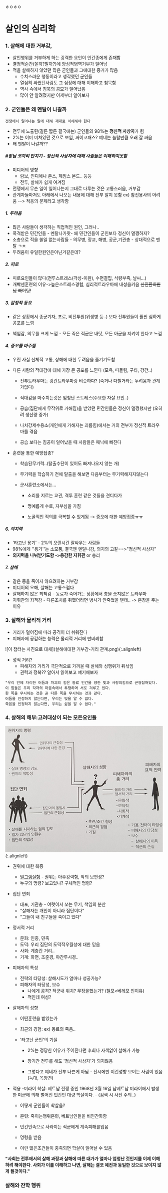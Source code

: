 ㅎㅇㅎㅇ

# 살인의 심리학




### 1. 살해에 대한 거부감, 
- 살인행위를 거부하게 하는 강력한 요인이 인간종에게 존재함
- 결정적순간(쏠까?말까?)에 양심적병역거부가 일어남
- 적을 살해하지 않았던 많은 군인들과 그에대한 증거가 많음
  - 수치스러운 행동이라고 생각했던 군인들
  - 열심히 싸웠던사람도 그 심정에 대해 이해하고 침묵함
  - 역사 속에서 침묵의 공모가 일어났음
  - 많이 안 알려졌지만 이제부터 알아보자



### 2. 군인들은 왜 멘탈이 나갈까
  ```
  전쟁에서 일어나는 일에 대해 제대로 이해해야 한다
  ```

- 전투에 노출된(길든 짧든 결국에는) 군인들의 98%는 **정신적 사상자**가 됨
- 2%는 이미 미쳐있던 것으로 보임, 싸이코패스? 얘네는 놀랄만큼 오래 잘 싸움
- 왜 멘탈이 나갈까??

  
##### #장님 코끼리 만지기 - 정신적 사상자에 대해 사람들은 이해하지못함

- 미디어의 영향 
  - 람보, 인디애나 존스, 제임스 본드.. 등등
  - 전투, 살해가 쉽게 여겨짐
- 전쟁에서 무슨 일이 일어나는지 그대로 다루는 것은 고통스러움, 거부감
- 관계자들마저도 아래에서 나오는 내용에 대해 전부 알지 못함 ex) 참전용사의 어려움 --> 적응의 문제라고 생각함



##### 1. 두려움
  - 많은 사람들이 생각하는 직접적인 원인, 그러나..
  - 폭격받은 민간인들 - 멘탈나가랏- 왜 민간인들이 군인보다 정신이 멀쩡하지?
  - 소총으로 적을 쏠일 없는사람들 - 의무병, 장교, 해병, 공군,기관총 - 상대적으로 멘탈 ㄱㅊ
  - 두려움이 유일한원인은아닌거같은데?



##### 2. 피로
  - 피로요인들이 많다(전투스트레스(각성-이완), 수면결핍, 식량부족, 날씨...)
  - 개빡센훈련의 이유->높은스트레스경험, 심리적트라우마에 내성을키움  ~~신진환회원님 빠이팅!~~



##### 3. 감정적 동요 

  - 같은 상황에서 종군기자, 포로, 비전투원(위생병 등..) 보다 전투원들이 훨씬 심하게 공포를 느낌

- 책임감, 의무를 크게 느낌 - 모든 죽은 적군은 내탓, 모든 아군을 지켜야 한다고 느낌
  
  
  
##### 4. 증오를 마주침

  - 우린 사실 신체적 고통, 상해에 대한 두려움을 즐기기도함

  - 다른 사람의 적대감에 대해 가장 큰 공포를 느낀다 (모욕, 따돌림, 구타, 강간..)

    - 전투트라우마는 강간트라우마랑 비슷하다? (죽거나 다칠거라는 두려움과 관계가없다)

    - 적대감을 마주치는것은 엄청난 스트레스(주요한 자살 요인..) 

    - 공습(집단에게 무작위로 가해짐)을 받았던 민간인들은 정신이 멀쩡했지만 (오히려 생산량 증가)

    - 나치강제수용소(개인에게 가해지는 괴롭힘)에서는 거의 전부가 정신적 트라우마를 겪음

    - 공습 보다는 침공이 일어났을 때 사람들은 패닉에 빠진다

- 훈련을 통한 예방접종?

  - 학습된무기력..(탈출수단이 있어도 빠져나오지 않는 개)

  - 무기력을 학습하기 전에 탈출을 해보면 다음부터는 무기력해지지않는다

  - 군사훈련소에서는...

    - 소리를 지르는 교관, 격투 훈련 같은 것들을 견디다가
    - 명예롭게 수료, 자부심을 가짐

    - 노골적인 적의를 극복할 수 있게됨 -> 증오에 대한 예방접종ㅠㅠ

##### 6. 의지력
  - '타고난 용기' - 2%의 오랜시간 잘싸우는 사람들
  - 98%에게 ''용기''는 소모품, 결국엔 멘탈나감, 의지의 고갈==>"정신적 사상자"
  - **의지력을 나눠받기도함 ->용감한 지휘관** or 승리



##### 7. 살해
- 같은 종을 죽이지 않으려하는 거부감
- 미디어의 오해, 살해는 고통스럽다
- 살해하지 않은 죄책감 - 동료가 죽어가는 상황에서 총을 쏘지않은 트라우마
- 지휘관의 죄책감 - 다른조치를 취했더라면 병사가 안죽었을 텐데.. -> 훈장을 주는 이유








### 3. 살해와 물리적 거리
- 거리가 멀어짐에 따라 공격이 더 쉬워진다
- 피해자에 공감하는 능력은 물리적 거리에 반비례함


![이 챕터는 사진으로 대체](살해에대한 거부감-거리 관계.png){:.alignleft}


- 성적 거리?
  - 피해자와 거리가 극단적으로 가까울 때 살해와 성행위가 뒤섞임
  - 권력과 정복??  알아서 읽어보고 얘기해보자
```
"우리 안에 자리한 어둠과 파괴의 힘은 동료 인간을 향한 빛과 사랑의힘으로 균형잡혀있다. 
이 힘들은 우리 각자의 마음속에서 투쟁하며 서로 겨루고 있다. 
한 쪽을 무시하는 것은 곧 다른 쪽을 무시하는 것과 같다. 
어둠을 인정하지 않는다면, 우리는 빛을 알 수 없다. 
죽음을 인정하지 않는다면, 우리는 삶을 알 수 없다."
```









### 4. 살해의 해부:고려대상이 되는 모든요인들

![요인들](요인들.jpg){:.alignleft}

- 권위에 대한 복종

  - [밀그램실험](https://namu.wiki/w/%EB%B0%80%EA%B7%B8%EB%9E%A8%EC%9D%98%20%EB%B3%B5%EC%A2%85%20%EC%8B%A4%ED%97%98) - 권위는 아주강력함, 악의 보편성?
  - 누구의 명령? 보고있나? 구체적인 명령?

- 집단 면죄 
  - 대포, 기관총 - 여럿이서 쏘는 무기, 책임의 분산
  - "살해자는 개인이 아니라 집단이다"
  - "그들이 내 친구들을 죽이고 있다"
  
- 정서적 거리
  
  - 문화: 인종, 민족
  - 도덕: 우리 집단의 도덕적우월성에 대한 믿음
  - 사회: 계층간 거리..
  - 기계: 화면, 조준경, 야간투시경..

- 피해자의 특성
  - 전략의 타당성: 살해시도가 얼마나 성공가능?
  - 피해자의 타당성, 보수
    - 나에게 공격? 적군내 위치? 무장을했는가? (철모<베레모 인이유)
    - 적인데 여성?
- 살해자의 성향
  - 어떤훈련을 받았는가
  - 최근의 경험: ex) 동료의 죽음..
  - '타고난 군인'의 기질
    
    - 2%는 정당한 이유가 주어진다면 후회나 자책없이 살해가 가능
    
    - 장기간 전투를 해도  '정신적 사상자'가 되지않음
    
    - 그렇다고 얘네가 전부 나쁜게 아님 - 전시에만 이런성향 보이는 사람이 있음(늑대, 목양견)




- 적용 -미라이 학살: 베트남 전쟁 중인 1968년 3월 16일 남베트남 미라이에서 발생한 미군에 의해 벌어진 민간인 대량 학살이다. - (검색 시 사진 주의..)

  - 어떻게 군인들이 학살을? 

  - 훈련: 죽이는행위훈련, 베트남인들을 비인간화함

  - 민간인속으로 사라지는 적군에게 계속피해를입음

  - 명령을 받음

  - 이런 많은조건들이 충족되면 학살이 일어날 수 있음

**"사회는 전투에서의 살해 과정과 살해에 따른 대가가 얼마나 엄청난 것인지를 이제 이해하려 해야한다. 사회가 이를 이해하고 나면, 살해는 결코 예전과 동일한 것으로 보이지 않게 될것이다."**




### 살해와 잔학 행위










